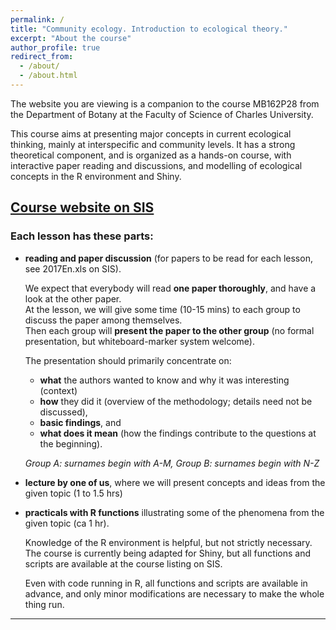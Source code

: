 ```yaml
---
permalink: /
title: "Community ecology. Introduction to ecological theory."
excerpt: "About the course"
author_profile: true
redirect_from: 
  - /about/
  - /about.html
---
```

The website you are viewing is a companion to the course MB162P28 from the Department of Botany at the Faculty of Science of Charles University.

This course aims at presenting major concepts in current ecological thinking, mainly at interspecific and community levels. It has a strong theoretical component, and is organized as a hands-on course, with interactive paper reading and discussions, and modelling of ecological concepts in the R environment and Shiny.



## [Course website on SIS](https://is.cuni.cz/studium/eng/predmety/index.php?do=predmet&kod=MB120P85)

### Each lesson has these parts:


* **reading and paper discussion** (for papers to be read for each lesson, see 2017En.xls on SIS). 
      
  We expect that everybody will read **one paper thoroughly**, and have a look at the other paper.    
  At the lesson, we will give some time (10-15 mins) to each group to discuss the paper among themselves.   
  Then each group will **present the paper to the other group** (no formal presentation, but whiteboard-marker system welcome).   

  The presentation should primarily concentrate on:
  * **what** the authors wanted to know and why it was interesting (context)
  * **how** they did it (overview of the methodology; details need not be discussed),
  * **basic findings**, and
  * **what does it mean** (how the findings contribute to the questions at the beginning).

  _Group A: surnames begin with A-M, Group B: surnames begin with N-Z_

* **lecture by one of us**, where we will present concepts and ideas from the given topic (1 to 1.5 hrs)

* **practicals with R functions** illustrating some of the phenomena from the given topic (ca 1 hr). 

  Knowledge of the R environment is helpful, but not strictly necessary. The course is currently being adapted for Shiny, but all functions and scripts are available at the course listing on SIS. 

  Even with code running in R, all functions and scripts are available in advance, and only minor modifications are necessary to make the whole thing run. 

___
